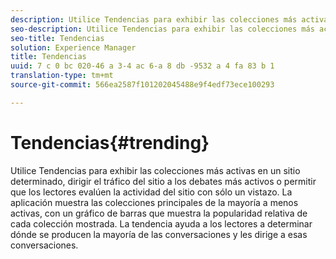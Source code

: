 ```yaml
---
description: Utilice Tendencias para exhibir las colecciones más activas.
seo-description: Utilice Tendencias para exhibir las colecciones más activas.
seo-title: Tendencias
solution: Experience Manager
title: Tendencias
uuid: 7 c 0 bc 020-46 a 3-4 ac 6-a 8 db -9532 a 4 fa 83 b 1
translation-type: tm+mt
source-git-commit: 566ea2587f101202045488e9f4edf73ece100293

---
```



# Tendencias{#trending}

Utilice Tendencias para exhibir las colecciones más activas en un sitio determinado, dirigir el tráfico del sitio a los debates más activos o permitir que los lectores evalúen la actividad del sitio con sólo un vistazo. La aplicación muestra las colecciones principales de la mayoría a menos activas, con un gráfico de barras que muestra la popularidad relativa de cada colección mostrada. La tendencia ayuda a los lectores a determinar dónde se producen la mayoría de las conversaciones y les dirige a esas conversaciones.
